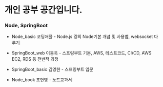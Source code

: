 # 개인 공부 공간입니다.
### Node, SpringBoot


- Node_basic
코딩애플 - Node.js 강의 Node기본 개념 및 사용법, websocket 다루기

- SpringBoot_web
이동욱 - 스프링부트 기본, AWS, 테스트코드, CI/CD, AWS EC2, RDS 등 전반적 과정

- SpringBoot_basic
김영한 - 스프링부트 입문

- Node_book
조현영 - 노드교과서
